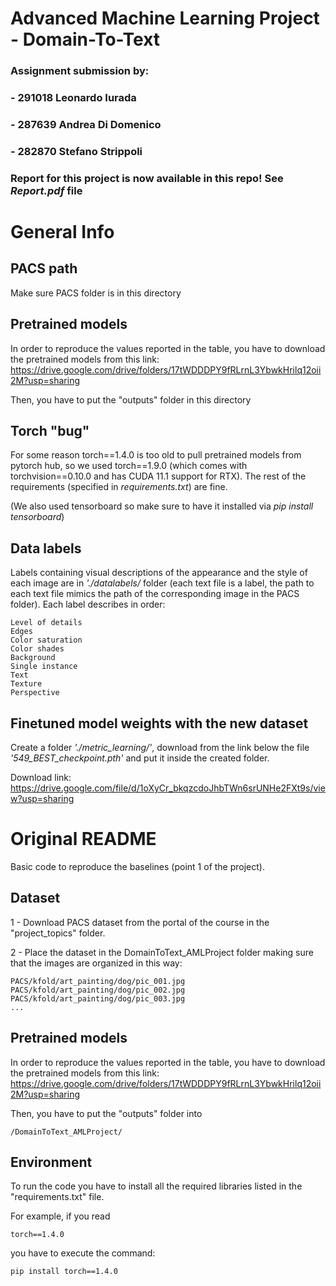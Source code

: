 # Advanced Machine Learning Project - Domain-To-Text 

### Assignment submission by:
### - 291018 Leonardo Iurada
### - 287639 Andrea Di Domenico
### - 282870 Stefano Strippoli

### Report for this project is now available in this repo! See _Report.pdf_ file

# General Info

## PACS path

Make sure PACS folder is in this directory

## Pretrained models

In order to reproduce the values reported in the table, you have to download the pretrained models from this link: https://drive.google.com/drive/folders/17tWDDDPY9fRLrnL3YbwkHrilq12oii2M?usp=sharing

Then, you have to put the "outputs" folder in this directory

## Torch "bug"

For some reason torch==1.4.0 is too old to pull pretrained models from pytorch hub, so we used torch==1.9.0 (which comes with torchvision==0.10.0 and has CUDA 11.1 support for RTX). The rest of the requirements (specified in *_requirements.txt_*) are fine.

(We also used tensorboard so make sure to have it installed via *_pip install tensorboard_*)

## Data labels
Labels containing visual descriptions of the appearance and the style of each image are in *_'./datalabels/_* folder (each text file is a label, the path to each text file mimics the path of the corresponding image in the PACS folder). Each label describes in order:
```
Level of details
Edges
Color saturation
Color shades
Background
Single instance
Text
Texture
Perspective
```

## Finetuned model weights with the new dataset
Create a folder *_'./metric_learning/'_*, download from the link below the file *_'549_BEST_checkpoint.pth'_* and put it inside the created folder.

Download link: https://drive.google.com/file/d/1oXyCr_bkqzcdoJhbTWn6srUNHe2FXt9s/view?usp=sharing

# Original README

Basic code to reproduce the baselines (point 1 of the project). 

## Dataset

1 - Download PACS dataset from the portal of the course in the "project_topics" folder.

2 - Place the dataset in the DomainToText_AMLProject folder making sure that the images are organized in this way:

```
PACS/kfold/art_painting/dog/pic_001.jpg
PACS/kfold/art_painting/dog/pic_002.jpg
PACS/kfold/art_painting/dog/pic_003.jpg
...
```

## Pretrained models

In order to reproduce the values reported in the table, you have to download the pretrained models from this link: https://drive.google.com/drive/folders/17tWDDDPY9fRLrnL3YbwkHrilq12oii2M?usp=sharing

Then, you have to put the "outputs" folder into 

```
/DomainToText_AMLProject/
```


## Environment

To run the code you have to install all the required libraries listed in the "requirements.txt" file.

For example, if you read

```
torch==1.4.0
```

you have to execute the command:

```
pip install torch==1.4.0
```

